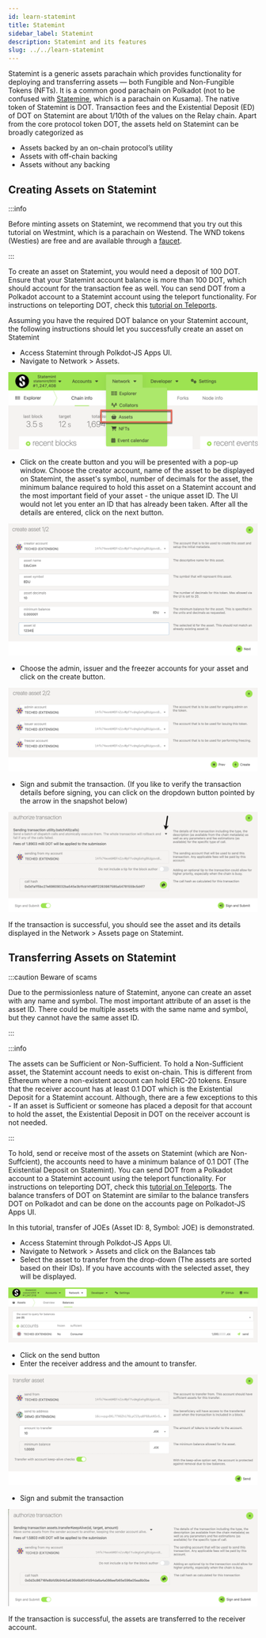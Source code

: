 ```yaml
---
id: learn-statemint
title: Statemint
sidebar_label: Statemint
description: Statemint and its features
slug: ../../learn-statemint
---
```


Statemint is a generic assets parachain which provides functionality for deploying and transferring
assets — both Fungible and Non-Fungible Tokens (NFTs). It is a common good parachain on Polkadot
(not to be confused with [Statemine](https://guide.kusama.network/docs/kusama-statemine/), which is
a parachain on Kusama). The native token of Statemint is DOT. Transaction fees and the
Existential Deposit (ED) of DOT on Statemint are about 1/10th of the values on the Relay chain.
Apart from the core protocol token DOT, the assets held on Statemint can be broadly categorized as

- Assets backed by an on-chain protocol’s utility
- Assets with off-chain backing
- Assets without any backing

## Creating Assets on Statemint

:::info

Before minting assets on Statemint, we recommend that you try out this tutorial on Westmint, which
is a parachain on Westend. The WND tokens (Westies) are free and are available through a
[faucet](https://wiki.polkadot.network/docs/learn-DOT#getting-westies).

:::

To create an asset on Statemint, you would need a deposit of 100 DOT. Ensure that your Statemint
account balance is more than 100 DOT, which should account for the transaction fee as well. You can
send DOT from a Polkadot account to a Statemint account using the teleport functionality. For
instructions on teleporting DOT, check this [tutorial on Teleports](../learn/learn-teleport.md).

Assuming you have the required DOT balance on your Statemint account, the following instructions
should let you successfully create an asset on Statemint

- Access Statemint through Polkdot-JS Apps UI.
- Navigate to Network > Assets.

![Navigate to Assets page](../assets/statemint/Statemint-asset-0.png)

- Click on the create button and you will be presented with a pop-up window. Choose the creator
  account, name of the asset to be displayed on Statemint, the asset's symbol, number of decimals
  for the asset, the minimum balance required to hold this asset on a Statemint account and the most
  important field of your asset - the unique asset ID. The UI would not let you enter an ID that has
  already been taken. After all the details are entered, click on the next button.

![Add Asset Metadata](../assets/statemint/Statemint-asset-1.png)

- Choose the admin, issuer and the freezer accounts for your asset and click on the create button.

![Asset managing accounts](../assets/statemint/Statemint-asset-2.png)

- Sign and submit the transaction. (If you like to verify the transaction details before signing,
  you can click on the dropdown button pointed by the arrow in the snapshot below)

![Sign asset creating transaction](../assets/statemint/Statemint-asset-3.png)

If the transaction is successful, you should see the asset and its details displayed in the
Network > Assets page on Statemint.

## Transferring Assets on Statemint

:::caution Beware of scams

Due to the permissionless nature of Statemint, anyone can create an asset with any name and symbol.
The most important attribute of an asset is the asset ID. There could be multiple assets with the
same name and symbol, but they cannot have the same asset ID.

:::

:::info

The assets can be Sufficient or Non-Sufficient. To hold a Non-Sufficient asset, the Statemint
account needs to exist on-chain. This is different from Ethereum where a non-existent account can
hold ERC-20 tokens. Ensure that the receiver account has at least 0.1 DOT which is the Existential
Deposit for a Statemint account. Although, there are a few exceptions to this - If an asset is
Sufficient or someone has placed a deposit for that account to hold the asset, the Existential
Deposit in DOT on the receiver account is not needed.

:::

To hold, send or receive most of the assets on Statemint (which are Non-Suffcient), the accounts
need to have a minimum balance of 0.1 DOT (The Existential Deposit on Statemint). You can send DOT
from a Polkadot account to a Statemint account using the teleport functionality. For instructions on
teleporting DOT, check this [tutorial on Teleports](learn-teleport.md). The balance transfers of DOT
on Statemint are similar to the balance transfers DOT on Polkadot and can be done on the accounts
page on Polkadot-JS Apps UI.

In this tutorial, transfer of JOEs (Asset ID: 8, Symbol: JOE) is demonstrated.

- Access Statemint through Polkdot-JS Apps UI.
- Navigate to Network > Assets and click on the Balances tab
- Select the asset to transfer from the drop-down (The assets are sorted based on their IDs). If you
  have accounts with the selected asset, they will be displayed.

![Finding the asset](../assets/statemint/Statemint-asset-transfer-1.png)

- Click on the send button
- Enter the receiver address and the amount to transfer.

![Asset transfer transaction](../assets/statemint/Statemint-asset-transfer-2.png)

- Sign and submit the transaction

![Sign asset creating transaction](../assets/statemint/Statemint-asset-transfer-3.png)

If the transaction is successful, the assets are transferred to the receiver account.
